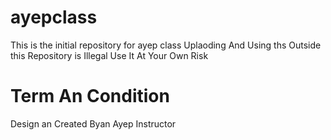 # ayepclass

This is the initial repository for ayep class 
Uplaoding And Using ths Outside this Repository is Illegal
Use It At Your Own Risk

# Term An Condition

Design an Created Byan Ayep Instructor
